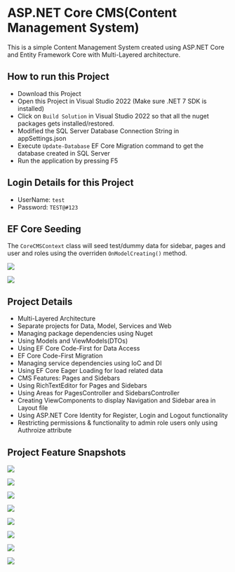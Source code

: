 # ASP.NET Core CMS(Content Management System)

This is a simple Content Management System created using ASP.NET Core and Entity Framework Core with Multi-Layered architecture.

## How to run this Project

- Download this Project
- Open this Project in Visual Studio 2022 (Make sure .NET 7 SDK is installed)
- Click on `Build Solution` in Visual Studio 2022 so that all the nuget packages gets installed/restored.
- Modified the SQL Server Database Connection String in appSettings.json
- Execute `Update-Database` EF Core Migration command to get the database created in SQL Server
- Run the application by pressing F5

## Login Details for this Project

- UserName: `test`
- Password: `TEST@#123`

## EF Core Seeding

The `CoreCMSContext` class will seed test/dummy data for sidebar, pages and user and roles using the overriden `OnModelCreating()` method.

![](https://i.imgur.com/EyjYLCg.jpeg)

![](https://i.imgur.com/kdmoLnr.jpeg)

## Project Details

- Multi-Layered Architecture
- Separate projects for Data, Model, Services and Web
- Managing package dependencies using Nuget
- Using Models and ViewModels(DTOs)
- Using EF Core Code-First for Data Access
- EF Core Code-First Migration
- Managing service dependencies using IoC and DI
- Using EF Core Eager Loading for load related data
- CMS Features: Pages and Sidebars
- Using RichTextEditor for Pages and Sidebars
- Using Areas for PagesController and SidebarsController
- Creating ViewComponents to display Navigation and Sidebar area in Layout file
- Using ASP.NET Core Identity for Register, Login and Logout functionality
- Restricting permissions & functionality to admin role users only using Authroize attribute

## Project Feature Snapshots

![](https://i.imgur.com/igOxvPF.jpeg)

![](https://i.imgur.com/cvSMtoe.jpeg)

![](https://i.imgur.com/wftkjxA.jpeg)

![](https://i.imgur.com/ucs0mnl.jpeg)

![](https://i.imgur.com/aKbXFGy.jpeg)

![](https://i.imgur.com/W9dC89c.jpeg)

![](https://i.imgur.com/r9lzkq2.jpeg)

![](https://i.imgur.com/fhgiUzy.jpeg)